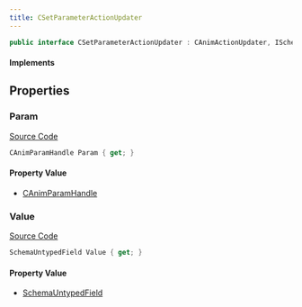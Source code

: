 ```yaml
---
title: CSetParameterActionUpdater
---
```


```csharp
public interface CSetParameterActionUpdater : CAnimActionUpdater, ISchemaClass<CAnimActionUpdater>, ISchemaClass<CSetParameterActionUpdater>, ISchemaField, ISchemaClass, INativeHandle
```

#### Implements

## Properties

### Param

[Source Code](https://github.com/swiftly-solution/swiftlys2/blob/beta/managed/src/SwiftlyS2.Generated/Schemas/Interfaces/CSetParameterActionUpdater.cs#L16)

```csharp
CAnimParamHandle Param { get; }
```

#### Property Value

- [CAnimParamHandle](/docs/api/shared/schemadefinitions/canimparamhandle)

### Value

[Source Code](https://github.com/swiftly-solution/swiftlys2/blob/beta/managed/src/SwiftlyS2.Generated/Schemas/Interfaces/CSetParameterActionUpdater.cs#L19)

```csharp
SchemaUntypedField Value { get; }
```

#### Property Value

- [SchemaUntypedField](/docs/api/shared/schemas/schemauntypedfield)

